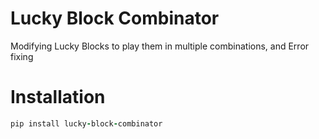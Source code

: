 # Lucky Block Combinator
Modifying Lucky Blocks to play them in multiple combinations, and Error fixing

# Installation
```ruby
pip install lucky-block-combinator
```

